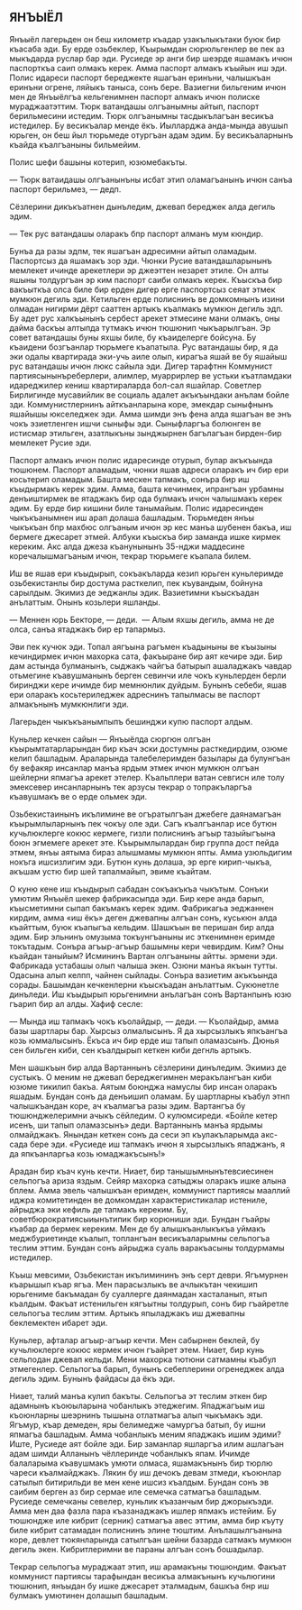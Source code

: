 ## ЯНЪЫЁЛ

Янъыёл лагерьден он беш километр къадар узакълыкътаки буюк бир къасаба эди.
Бу ерде озьбеклер, Къырымдан сюрюльгенлер ве пек аз мыкъдарда руслар бар эди.
Русиеде эр анги бир шеэрде яшамакъ ичюн паспорткъа саип олмакъ керек.
Амма паспорт алмакъ къыйын иш эди.
Полис идареси паспорт береджекте яшагъан еринъни, чалышкъан еринъни огрене, ляйыкъ таныса, сонъ бере.
Вазиегни бильгеним ичюн мен де Янъыёлгъа кельгенимнен паспорт алмакъ ичюн полиске мураджаатэттим.
Тюрк ватандашы олгъанымны айтып, паспорт берильмесини истедим.
Тюрк олгъанымны тасдыкълагъан весикъа истедилер.
Бу весикъалар менде ёкъ.
Иылларджа анда-мында авушып юрьген, он беш йыл тюрьмеде отургъан адам эдим.
Бу весикъаларнынъ къайда къалгъаныны бильмейим.

Полис шефи башыны котерип, юзюмебакъты.

— Тюрк ватаидашы олгъанынъны исбат этип оламагъанынъ ичюн санъа паспорт берильмез, — дедп.

Сёзлерини дикъкъатнен дынъледим, джевап береджек алда дегиль эдим.

— Тек рус ватандашы оларакъ бпр паспорт алманъ мум кюндир.

Бунъа да разы эдпм, тек яшагъан адресимни айтып оламадым.
Паспортсыз да яшамакъ зор эди.
Чюнки Русие ватандашларынынъ мемлекет ичинде арекетлери эр джеэттен незарет этиле.
Он алты яшыны толдургъан эр ким паспорт саиби олмакъ керек.
Къыскъа бир вакъыткъа олса биле бир ерден дигер ерге паспортсыз сеяат этмек мумкюн дегиль эди.
Кетильген ерде полиснинъ ве домкомнынъ изини олмадан нигирми дёрт сааттен артыкъ къалмакъ мумкюн дегиль эдп.
Бу адет рус халкъынынъ сербест арекет этмесине мани олмакъ, оны дайма баскъы алтыпда тутмакъ ичюн тюшюнип чыкъарылгъан.
Эр совет ватандашы буны яхшы биле, бу къаиделерге бойсуна.
Бу къаидени бозгъанлар тюрьмеге къапатыла.
Рус ватандашы бир, я да эки одалы квартирада эки-учь аиле олып, кирагъа яшай ве бу яшайыш рус ватандашы ичюн люкс сайыла эди.
Дигер тарафтнн Коммунист партиясынынъреберлери, алимлер, муаррирлер ве устьки къатламдаки идареджилер кениш квартираларда бол-сал яшайлар.
Советлер Бирлигинде мусавийлик ве социаль адалет акъкъындаки анълам бойле зди.
Коммунистлернинъ айткъанларына коре, эмекдар сыныфнынъ яшайышы юкселеджек эди.
Амма шимди энъ фена алда яшагъан ве энъ чокъ эзиетленген ишчи сыныфы эди.
Сыныфларгъа болюнген ве истисмар этильген, азатлыкъны зынджырнен багълагъан бирден-бир мемлекет Русие эди.

Паспорт алмакъ ичюн полис идаресинде отурып, булар акъкъында тюшюнем.
Паспорт аламадым, чюнки яшав адреси оларакъ ич бир ери косьтерип оламадым.
Башта мескен тапмакъ, сонъра бир иш къыдырмакъ керек эдим.
Амма, башта кечинмек, ипрангъан урбамны денъиштирмек ве ятаджакъ бир ода булмакъ ичюн чалышмакъ керек эдим.
Бу ерде бир кишини биле танымайым.
Полис идаресинден чыкъкъанымнен иш арап долаша башладым.
Тюрьмеден янъы чыкъкъан бпр махбюс олгъаным ичюн эр кес манъа шубенен бакъа, иш бермеге джесарет этмей.
Албуки къыскъа бир заманда ишке кирмек кереким.
Акс алда джеза къанунынынъ 35-нджи маддесине коречалышмагъаным ичюн, текрар тюрьмеге къапала билем.

Иш ве яшав ери къыдырып, сокъакъларда кезип юрьген куньлеримде озьбекистанлы бир достума расткелип, пек къувандым, бойнуна сарылдым.
Экимиз де эеджанлы эдик.
Вазиетимни къыскъадан анълаттым.
Онынъ козьлери яшланды.

— Меннен юрь Бекторе, — деди.
 — Алым яхшы дегиль, амма не де олса, санъа ятаджакъ бир ер тапармыз.

Эви пек кучюк эди.
Топал аягъына рагъмен къадыныны ве къызыны кечиндирмек ичюн махорка сата, факъыране бир аят кечире эди.
Бир дам астында булманынъ, сыджакъ чайгъа батырып ашаладжакъ чавдар отьмегине къавушманынъ берген севинчи иле чокъ куньлерден берли биринджи кере ичимде бир мемнюнлик дуйдым.
Бунынъ себеби, яшав ери оларакъ косьтериледжек адреснинъ тапылмасы ве паспорт алмакънынъ мумкюнлиги эди.

Лагерьден чыкъкъанымпыпъ бешинджи купю паспорт алдым.

Куньлер кечкен сайын — Янъыёлда сюргюн олгъан къырымтатарларындан бир къач эски достумны расткедирдим, озюме келип башладым.
Араларында талебелеримден базылары да булунгъан бу вефакяр инсанлар манъа ярдым этмек ичюн мумкюн олгъан шейлерни япмагъа арекет этелер.
Къальплери ватан севгисн иле толу эмексевер инсанларнынъ тек арзусы текрар о топракъларгъа къавушмакъ ве о ерде ольмек эди.

Озьбекистаинынъ икълимине ве огъратылгъан джебеге даянамагъан къырымлыларнынъ пек чокъу оле эди.
Сагъ къалгъанлар исе бутюн кучьлюклерге кокюс кермеге, гизли полиснинъ агъыр тазыйыгъына боюн эгмемеге арекет эте.
Къырымлылардан бир группа дост пейда этмем, янъы аятыма бираз алышмамы мумкюн япты.
Амма узюльдигим нокъга ишсизлигим эди.
Бутюн кунь долаша, эр ерге кирип-чыкъа, акъшам устю бир шей тапалмайып, эвиме къайтам.

О куню кене иш къыдырып сабадан сокъакъкъа чыкътым.
Сонъки умютим Янъыёл шекер фабрикасыпда эди.
Бир кере анда барып, къысметимни сыпап бакъмакъ керек эдим.
Фабрикагьа эеджаннен кирдим, амма «иш ёкъ» деген джевапны алгъан сонъ, куськюн алда къайттым, буюк къапыгъа кельдим.
Шашкъын ве перишан бир алда эдим.
Бир эльнинъ омузыма токъунгъаныны ис эткенимнен еримде токътадым.
Сонъра агъыр-агъыр башымны кери чевирдим.
Ким?
Оны къайдан таныйым?
Исмининъ Вартан олгъаныны айтты.
эрмени эди.
Фабрикада устабашы олып чалыша экен.
Озюни манъа якъын тутты.
Одасына алып келпп, чайнен сыйлады.
Сонъра вазиетим акъкъында сорады.
Башымдан кечкенлерни къыскъадан анълаттым.
Сукюнетле динъледи.
Иш къыдырып юрьгенимни анълагъан сонъ Вартанпынъ юзю гъарип бир ал алды.
Хафиф сесле:

— Мында иш тапмакъ чокъ къолайдыр, — деди. — Къолайдыр, амма базы шартлары бар.
Хырсыз олмалысынъ.
Я да хырсызлыкъ япкъангъа козь юммалысынъ.
Ёкъса ич бир ерде иш тапып оламазсынъ.
Дюнья сен бильген киби, сен къалдырып кеткен киби дегнль артыкъ.

Мен шашкъын бир алда Вартаннынъ сёзлерини динъледим.
Экимиз де сустыкъ.
О меним не джевап береджегимнен меракълангъан киби юзюме тикилип бакъа.
Аятым боюнджа намуслы бир инсан оларакъ яшадым.
Бундан сонъ да денъишип оламам.
Бу шартларны къабул этнп чалышкъандан коре, ач къалмагъа разы эдим.
Вартангъа бу тюшюнджелеримни ачыкъ сёйледим.
О кулюмсиреди.
«Бойле кетер исенъ, ши тапып оламазсынъ» деди.
Вартаннынъ манъа ярдымы олмайджакъ.
Янындан кеткен сонъ да сеси эп къулакъларымда акс-сада бере эди.
«Русиеде иш тапмакъ ичюн я хырсызлыкъ япаджанъ, я да япкъанларгьа козь юмаджакъсынъ!»

Арадан бир къач кунь кечти.
Ниает, бир танышымнынътевсиесинен сельпогъа ариза яздым.
Сейяр махорка сатыджы оларакъ ишке алына бплем.
Амма эвель чалышкъан еримден, коммунист партиясы мааллий иджра комитетинден ве домкомдан характеристикалар истениле, айрыджа эки кефиль де тапмакъ кереким.
Бу, советбюрократиясыиынътипик бир корюниши эди.
Бундан гъайры къабар да бермек кереким.
Мен де бу алышкъанлыкъкъа уймакъ меджбуриетинде къалып, топлангъан весикъаларымны сельпогъа теслим эттим.
Бундан сонъ айрыджа суаль варакъасыны толдурмамы истедилер.

Къыш мевсими, Озьбекистан икълимининъ энъ серт деври.
Ягъмурнен къарышып къар ягъа.
Мен парасызлыкъ ве ачлыкътан чекишип юрьгениме бакъмадан бу суаллерге даянмадан хасталанып, ятып къалдым.
Факъат истенильген кягъытны толдурып, сонъ бир гъайретле сельпогъа теслим эттим.
Артыкъ япыладжакъ иш джевапны беклемектен ибарет эди.

Куньлер, афталар агъыр-агъыр кечти.
Мен сабырнен беклей, бу кучьлюклерге кокюс кермек ичюн гъайрет этем.
Ниает, бир кунь сельподан джевап кельди.
Мени махорка тютюни сатмамны къабул этмегенлер.
Сельпогъа барып, бунынъ себеплерини огренеджек алда дегиль эдим.
Бунынъ файдасы да ёкъ эди.

Ниает, талий манъа кулип бакъты.
Сельпогъа эт теслим эткен бир адамнынъ къоюыларына чобанлыкъ этеджегим.
Япаджагъым иш къоюнларны шеэрнинъ тышына отлатмагъа алып чыкъмакъ эди.
Ягъмур, къар демеден, яры белимедже чамургъа батып, бу ишни япмагъа башладым.
Амма чобанлыкъ меним япаджакъ ишим эдими?
Иште, Русиеде аят бойле эди.
Бир заманлар яшларгъа илим ашлагъан адам шимди Алланынъ чёллеринде чобанлыкъ япам.
Ичимде балаларыма къавушмакъ умюти олмаса, яшамакънынъ бир тюрлю чареси къалмайджакъ.
Лякин бу иш дечокъ девам зтмеди, къоюнлар сатылып битирильди ве мен кене ишсиз къалдым.
Бундан сонъ эв саибим берген аз бир сермае иле семечка сатмагъа башладым.
Русиеде семечканы севелер, куньлик къазанчым бир джорыкъэди.
Амма мен даа фазла пара къазанаджакъ ишлер япмакъ истейим.
Бу тюшюндже иле кибрит (серник) сатмагъа авес эттим, амма бир къуту биле кибрит сатамадан полиснинъ элине тюштим.
Анълашылгъанына коре, девлет тюкянларында сатылгъан шейни базарда сатмакъ мумкюн дегиль экен.
Кибритлеримни ве параны алгъан сонъ бошадылар.

Текрар сельпогъа мураджаат этип, иш арамакъны тюшюндим.
Факъат коммунист партиясы тарафындан весикъа алмакънынъ кучьлюгини тюшюнип, янъыдан бу ишке джесарет эталмадым, башкъа бнр иш булмакъ умютинен долашып башладым.
